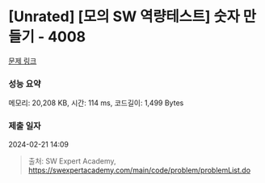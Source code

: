 # [Unrated] [모의 SW 역량테스트] 숫자 만들기 - 4008 

[문제 링크](https://swexpertacademy.com/main/code/problem/problemDetail.do?contestProbId=AWIeRZV6kBUDFAVH) 

### 성능 요약

메모리: 20,208 KB, 시간: 114 ms, 코드길이: 1,499 Bytes

### 제출 일자

2024-02-21 14:09



> 출처: SW Expert Academy, https://swexpertacademy.com/main/code/problem/problemList.do